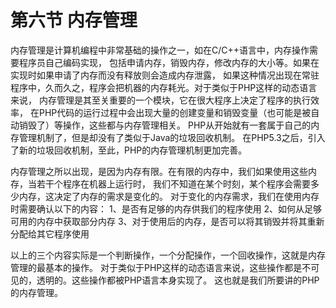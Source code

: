 # 第六节 内存管理

内存管理是计算机编程中非常基础的操作之一，如在C/C++语言中，内存操作需要程序员自己编码实现，
包括申请内存，销毁内存，修改内存的大小等。如果在实现时如果申请了内存而没有释放则会造成内存泄露，
如果这种情况出现在常驻程序中，久而久之，程序会把机器的内存耗光。对于类似于PHP这样的动态语言来说，
内存管理是其至关重要的一个模块，它在很大程序上决定了程序的执行效率，
在PHP代码的运行过程中会出现大量的创建变量和销毁变量（也可能是被自动销毁了）等操作，这些都与内存管理相关。
PHP从开始就有一套属于自己的内存管理机制了，但是却没有了类似于Java的垃圾回收机制。
在PHP5.3之后，引入了新的垃圾回收机制，至此，PHP的内存管理机制更加完善。

内存管理之所以出现，是因为内存有限。在有限的内存中，我们如果使用这些内存，当若干个程序在机器上运行时，
我们不知道在某个时刻，某个程序会需要多少内存，这决定了内存的需求是变化的。
对于变化的内存需求，我们在使用内存时需要确认以下的内容：
1、是否有足够的内存供我们的程序使用
2、如何从足够可用的内存中获取部分内存
3、对于使用后的内存，是否可以将其销毁并将其重新分配给其它程序使用

以上的三个内容实际是一个判断操作，一个分配操作，一个回收操作，这就是内存管理的最基本的操作。
对于类似于PHP这样的动态语言来说，这些操作都是不可见的，透明的。这些操作都被PHP语言本身实现了。
这也就是我们所要讲的PHP的内存管理。
